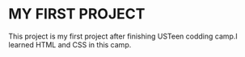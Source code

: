 # MY FIRST PROJECT
This project is my first project after finishing USTeen codding camp.I learned HTML and CSS in this camp.